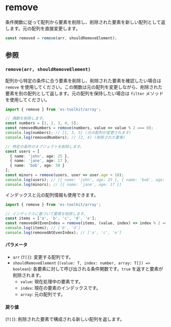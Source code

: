 # remove

条件関数に従って配列から要素を削除し、削除された要素を新しい配列として返します。元の配列を直接変更します。

```typescript
const removed = remove(arr, shouldRemoveElement);
```

## 参照

### `remove(arr, shouldRemoveElement)`

配列から特定の条件に合う要素を削除し、削除された要素を確認したい場合は `remove` を使用してください。この関数は元の配列を変更しながら、削除された要素を別の配列として返します。元の配列を保持したい場合は `filter` メソッドを使用してください。

```typescript
import { remove } from 'es-toolkit/array';

// 偶数を削除します。
const numbers = [1, 2, 3, 4, 5];
const removedNumbers = remove(numbers, value => value % 2 === 0);
console.log(numbers); // [1, 3, 5] (元の配列が変更されます)
console.log(removedNumbers); // [2, 4] (削除された要素)

// 特定の条件のオブジェクトを削除します。
const users = [
  { name: 'john', age: 25 },
  { name: 'jane', age: 17 },
  { name: 'bob', age: 30 }
];
const minors = remove(users, user => user.age < 18);
console.log(users); // [{ name: 'john', age: 25 }, { name: 'bob', age: 30 }]
console.log(minors); // [{ name: 'jane', age: 17 }]
```

インデックスと元の配列情報も使用できます。

```typescript
import { remove } from 'es-toolkit/array';

// インデックスに基づいて要素を削除します。
const items = ['a', 'b', 'c', 'd', 'e'];
const removedAtEvenIndex = remove(items, (value, index) => index % 2 === 0);
console.log(items); // ['b', 'd']
console.log(removedAtEvenIndex); // ['a', 'c', 'e']
```

#### パラメータ

- `arr` (`T[]`): 変更する配列です。
- `shouldRemoveElement` (`(value: T, index: number, array: T[]) => boolean`): 各要素に対して呼び出される条件関数です。`true` を返すと要素が削除されます。
  - `value`: 現在処理中の要素です。
  - `index`: 現在の要素のインデックスです。
  - `array`: 元の配列です。

#### 戻り値

(`T[]`): 削除された要素で構成される新しい配列を返します。
